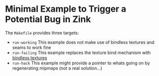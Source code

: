 # Minimal Example to Trigger a Potential Bug in Zink

The `Makefile` provides three targets:

* `run-working` This example does not make use of bindless textures and seams to work fine
* `run-failing` This example replaces the texture bind mechanism with [bindless textures](https://registry.khronos.org/OpenGL/extensions/ARB/ARB_bindless_texture.txt)
* `run-hack` This example might provide a pointer to whats going on by regenerating mipmaps (not a real solution...)

